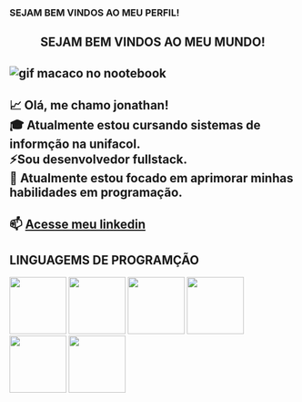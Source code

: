 ### SEJAM BEM VINDOS AO MEU PERFIL!

<center><h2> SEJAM BEM VINDOS AO MEU MUNDO! </h2></center>

![gif macaco no nootebook](https://i.gifer.com/1FA.gif)
-------


📈 Olá, me chamo jonathan!<br>🎓 Atualmente estou cursando sistemas de informção na unifacol.<br> ⚡️Sou desenvolvedor fullstack.<br>🚀 Atualmente estou focado em aprimorar minhas habilidades em programação. 
--------




📫 [Acesse meu linkedin](https://www.linkedin.com/in/jonathan-rocha-51b8ab268/?utm_source=share&utm_campaign=share_via&utm_content=profile&utm_medium=android_app)
------


## LINGUAGEMS DE PROGRAMÇÃO


<img src="https://cdn.jsdelivr.net/gh/devicons/devicon@latest/icons/trêsdsmax/trêsdsmax-original.svg" width="100px"> 
<img src=" <img src="https://cdn.jsdelivr.net/gh/devicons/devicon@latest/icons/trêsdsmax/trêsdsmax-original.svg" width="100px"> 
<img src="https://cdn.jsdelivr.net/gh/devicons/devicon@latest/icons/trêsdsmax/trêsdsmax-original.svg" width="100px"> 
<img src="https://cdn.jsdelivr.net/gh/devicons/devicon@latest/icons/trêsdsmax/trêsdsmax-original.svg" width="100px"> 
<img src="https://cdn.jsdelivr.net/gh/devicons/devicon@latest/icons/trêsdsmax/trêsdsmax-original.svg" width="100px"> 
<img src="https://cdn.jsdelivr.net/gh/devicons/devicon@latest/icons/trêsdsmax/trêsdsmax-original.svg" width="100px"> 



